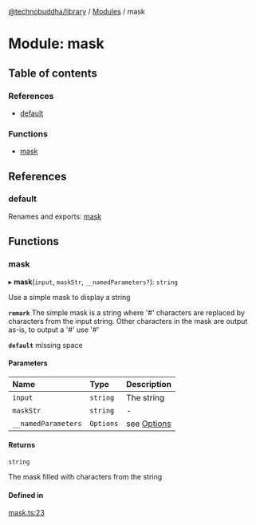 [@technobuddha/library](../../README.md) / [Modules](../Modules.md) / mask

# Module: mask

## Table of contents

### References

- [default](mask.md#default)

### Functions

- [mask](mask.md#mask)

## References

### default

Renames and exports: [mask](mask.md#mask)

## Functions

### mask

▸ **mask**(`input`, `maskStr`, `__namedParameters?`): `string`

Use a simple mask to display a string

**`remark`** The simple mask is a string where '#' characters are replaced by characters from the input string.  Other characters in the mask
are output as-is, to output a '#' use '\#'

**`default`** missing space

#### Parameters

| Name | Type | Description |
| :------ | :------ | :------ |
| `input` | `string` | The string |
| `maskStr` | `string` | - |
| `__namedParameters` | `Options` | see [Options](almostEquals.md#options) |

#### Returns

`string`

The mask filled with characters from the string

#### Defined in

[mask.ts:23](../../src/mask.ts#L23)
